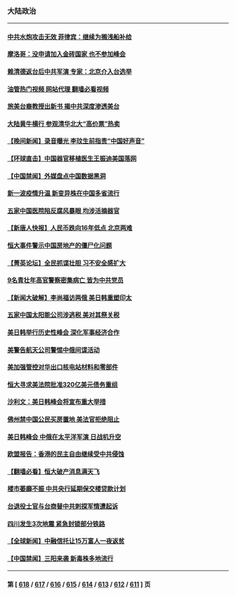 ### 大陆政治
---
#### [中共水炮攻击无效 菲律宾：继续为搁浅船补给](../../pages/ncid277/n14057147.md?08200045) 
#### [摩洛哥：没申请加入金砖国家 也不参加峰会](../../pages/ncid277/n14057168.md?08200045) 
#### [赖清德返台后中共军演 专家：北京介入台选举](../../pages/ncid277/n14057091.md?08200045) 
#### [油管热门视频 网站代理 翻墙必看视频](http://138.2.39.72:81/youtube.html?epic-marker?08200045)
#### [旅美台裔教授出新书 揭中共深度渗透美台](../../pages/ncid277/n14055214.md?08200045) 
#### [大陆黄牛横行 参观清华北大“高价票”热卖](../../pages/ncid277/n14057027.md?08200045) 
#### [【晚间新闻】录音曝光 李玟生前指责“中国好声音”](../../pages/ncid277/n14056727.md?08200045) 
#### [【环球直击】中国器官移植医生王振迪美国落网](../../pages/ncid277/n14056544.md?08200045) 
#### [【中国禁闻】外媒盘点中国数据黑洞](../../pages/ncid277/n14056540.md?08200045) 
#### [新一波疫情升温 新变异株在中国多省流行](../../pages/ncid277/n14056990.md?08200045) 
#### [五家中国医院陷反腐风暴眼 均涉活摘器官](../../pages/ncid277/n14056950.md?08200045) 
#### [【新唐人快报】人民币跌向16年低点 北京两难](../../pages/ncid277/n14056764.md?08200045) 
#### [恒大事件警示中国房地产的僵尸化问题](../../pages/ncid277/n14056784.md?08200045) 
#### [【菁英论坛】全民抓谍壮胆 习不安全感扩大](../../pages/ncid277/n14056752.md?08200045) 
#### [9名青壮年高官警察密集病亡 皆为中共党员](../../pages/ncid277/n14056735.md?08200045) 
#### [【新闻大破解】李尚福访两俄 美日韩重塑印太](../../pages/ncid277/n14056718.md?08200045) 
#### [五家中国太阳能公司涉逃税 美对其祭关税](../../pages/ncid277/n14056715.md?08200045) 
#### [美日韩举行历史性峰会 深化军事经济合作](../../pages/ncid277/n14056728.md?08200045) 
#### [美警告航天公司警惕中俄间谍活动](../../pages/ncid277/n14056694.md?08200045) 
#### [美加强管控对华出口核电站材料和零部件](../../pages/ncid277/n14056699.md?08200045) 
#### [恒大寻求美法院批准320亿美元债务重组](../../pages/ncid277/n14056700.md?08200045) 
#### [沙利文：美日韩峰会将宣布重大举措](../../pages/ncid277/n14056697.md?08200045) 
#### [佛州禁中国公民买房置地 美法官拒绝阻止](../../pages/ncid277/n14056179.md?08200045) 
#### [美日韩峰会 中俄在太平洋军演 日战机升空](../../pages/ncid277/n14056604.md?08200045) 
#### [欧盟报告：香港的民主自由继续受中共侵蚀](../../pages/ncid277/n14056647.md?08200045) 
#### [【翻墙必看】恒大破产消息满天飞](../../pages/ncid277/n14056470.md?08200045) 
#### [楼市萎靡不振 中共央行延期保交楼贷款计划](../../pages/ncid277/n14056554.md?08200045) 
#### [台退役士官与台商替中共刺探军情遭起诉](../../pages/ncid277/n14056461.md?08200045) 
#### [四川发生3次地震 紧急封锁部分铁路](../../pages/ncid277/n14056543.md?08200045) 
#### [【全球新闻】中融信托让15万富人一夜返贫](../../pages/ncid277/n14056254.md?08200045) 
#### [【中国禁闻】三阳来袭 新毒株多地流行](../../pages/ncid277/n14055753.md?08200045) 

---
#### 第 [ [618](./618.md?08200045) / [617](./617.md?08200045) / [616](./616.md?08200045) / [615](./615.md?08200045) / [614](./614.md?08200045) / [613](./613.md?08200045) / [612](./612.md?08200045) / [611](./611.md?08200045) ] 页

